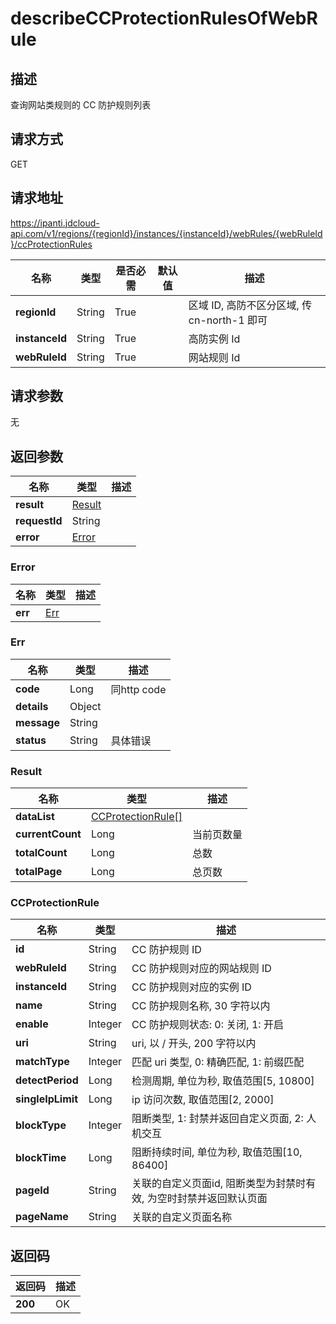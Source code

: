 # describeCCProtectionRulesOfWebRule


## 描述
查询网站类规则的 CC 防护规则列表

## 请求方式
GET

## 请求地址
https://ipanti.jdcloud-api.com/v1/regions/{regionId}/instances/{instanceId}/webRules/{webRuleId}/ccProtectionRules

|名称|类型|是否必需|默认值|描述|
|---|---|---|---|---|
|**regionId**|String|True| |区域 ID, 高防不区分区域, 传 cn-north-1 即可|
|**instanceId**|String|True| |高防实例 Id|
|**webRuleId**|String|True| |网站规则 Id|

## 请求参数
无


## 返回参数
|名称|类型|描述|
|---|---|---|
|**result**|[Result](describeccprotectionrulesofwebrule#result)| |
|**requestId**|String| |
|**error**|[Error](describeccprotectionrulesofwebrule#error)| |

### <div id="error">Error</div>
|名称|类型|描述|
|---|---|---|
|**err**|[Err](describeccprotectionrulesofwebrule#err)| |
### <div id="err">Err</div>
|名称|类型|描述|
|---|---|---|
|**code**|Long|同http code|
|**details**|Object| |
|**message**|String| |
|**status**|String|具体错误|
### <div id="result">Result</div>
|名称|类型|描述|
|---|---|---|
|**dataList**|[CCProtectionRule[]](describeccprotectionrulesofwebrule#ccprotectionrule)| |
|**currentCount**|Long|当前页数量|
|**totalCount**|Long|总数|
|**totalPage**|Long|总页数|
### <div id="ccprotectionrule">CCProtectionRule</div>
|名称|类型|描述|
|---|---|---|
|**id**|String|CC 防护规则 ID|
|**webRuleId**|String|CC 防护规则对应的网站规则 ID|
|**instanceId**|String|CC 防护规则对应的实例 ID|
|**name**|String|CC 防护规则名称, 30 字符以内|
|**enable**|Integer|CC 防护规则状态: 0: 关闭, 1: 开启|
|**uri**|String|uri, 以 / 开头, 200 字符以内|
|**matchType**|Integer|匹配 uri 类型, 0: 精确匹配, 1: 前缀匹配|
|**detectPeriod**|Long|检测周期, 单位为秒, 取值范围[5, 10800]|
|**singleIpLimit**|Long|ip 访问次数, 取值范围[2, 2000]|
|**blockType**|Integer|阻断类型, 1: 封禁并返回自定义页面, 2: 人机交互|
|**blockTime**|Long|阻断持续时间, 单位为秒, 取值范围[10, 86400]|
|**pageId**|String|关联的自定义页面id, 阻断类型为封禁时有效, 为空时封禁并返回默认页面|
|**pageName**|String|关联的自定义页面名称|

## 返回码
|返回码|描述|
|---|---|
|**200**|OK|
